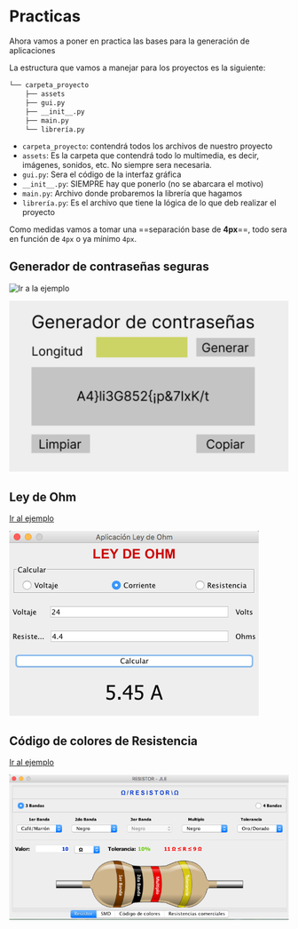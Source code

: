 # Practicas
Ahora vamos a poner en practica las bases para la generación de aplicaciones

La estructura que vamos a manejar para los proyectos es la siguiente:

```
└── carpeta_proyecto
    ├── assets
    ├── gui.py
    ├── __init__.py
    ├── main.py
    └── librería.py
```

- `carpeta_proyecto`: contendrá todos los archivos de nuestro proyecto
- `assets`: Es la carpeta que contendrá todo lo multimedia, es decir, imágenes, sonidos, etc. No siempre sera necesaria.
- `gui.py`: Sera el código de la interfaz gráfica
- `__init__.py`: SIEMPRE hay que ponerlo (no se abarcara el motivo)
- `main.py`: Archivo donde probaremos la librería que hagamos
- `librería.py`: Es el archivo que tiene la lógica de lo que deb realizar el proyecto

Como medidas vamos a tomar una ==separación base de **4px**==, todo sera en función de `4px` o ya mínimo `4px`.

## Generador de contraseñas seguras

![Ir a la ejemplo](./password_generator/)

[![ui pass generator](imgs/pass_ui.svg)](./password_generator)

## Ley de Ohm

[Ir al ejemplo](./law_ohm/)

![ley de ohm](https://raw.githubusercontent.com/jalmx/Curso-CBTIS-85/master/view.png)


## Código de colores de Resistencia

[Ir al ejemplo](./code_color/)

![código de colores](imgs/app_rest.png)

